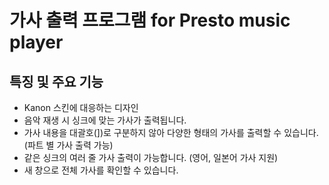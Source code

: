 # 가사 출력 프로그램 for Presto music player

## 특징 및 주요 기능
* Kanon 스킨에 대응하는 디자인
* 음악 재생 시 싱크에 맞는 가사가 출력됩니다.
* 가사 내용을 대괄호(])로 구분하지 않아 다양한 형태의 가사를 출력할 수 있습니다. (파트 별 가사 출력 가능)
* 같은 싱크의 여러 줄 가사 출력이 가능합니다. (영어, 일본어 가사 지원)
* 새 창으로 전체 가사를 확인할 수 있습니다.

